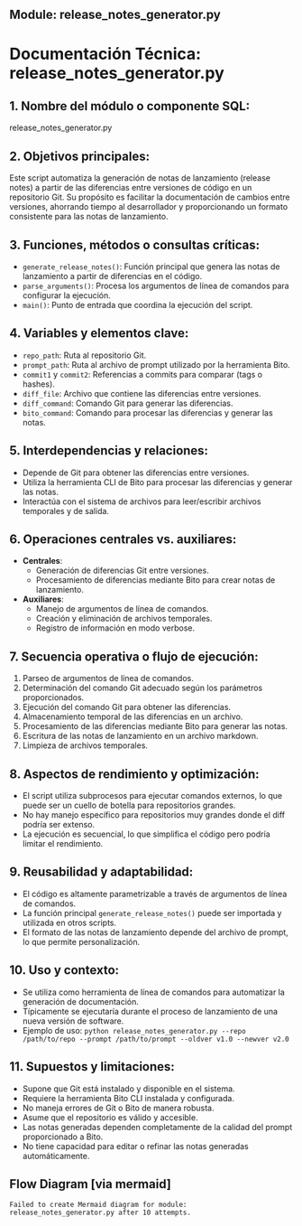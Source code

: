 ## Module: release_notes_generator.py

# Documentación Técnica: release_notes_generator.py

## 1. **Nombre del módulo o componente SQL:**
release_notes_generator.py

## 2. **Objetivos principales:**
Este script automatiza la generación de notas de lanzamiento (release notes) a partir de las diferencias entre versiones de código en un repositorio Git. Su propósito es facilitar la documentación de cambios entre versiones, ahorrando tiempo al desarrollador y proporcionando un formato consistente para las notas de lanzamiento.

## 3. **Funciones, métodos o consultas críticas:**
- `generate_release_notes()`: Función principal que genera las notas de lanzamiento a partir de diferencias en el código.
- `parse_arguments()`: Procesa los argumentos de línea de comandos para configurar la ejecución.
- `main()`: Punto de entrada que coordina la ejecución del script.

## 4. **Variables y elementos clave:**
- `repo_path`: Ruta al repositorio Git.
- `prompt_path`: Ruta al archivo de prompt utilizado por la herramienta Bito.
- `commit1` y `commit2`: Referencias a commits para comparar (tags o hashes).
- `diff_file`: Archivo que contiene las diferencias entre versiones.
- `diff_command`: Comando Git para generar las diferencias.
- `bito_command`: Comando para procesar las diferencias y generar las notas.

## 5. **Interdependencias y relaciones:**
- Depende de Git para obtener las diferencias entre versiones.
- Utiliza la herramienta CLI de Bito para procesar las diferencias y generar las notas.
- Interactúa con el sistema de archivos para leer/escribir archivos temporales y de salida.

## 6. **Operaciones centrales vs. auxiliares:**
- **Centrales**: 
  - Generación de diferencias Git entre versiones.
  - Procesamiento de diferencias mediante Bito para crear notas de lanzamiento.
- **Auxiliares**:
  - Manejo de argumentos de línea de comandos.
  - Creación y eliminación de archivos temporales.
  - Registro de información en modo verbose.

## 7. **Secuencia operativa o flujo de ejecución:**
1. Parseo de argumentos de línea de comandos.
2. Determinación del comando Git adecuado según los parámetros proporcionados.
3. Ejecución del comando Git para obtener las diferencias.
4. Almacenamiento temporal de las diferencias en un archivo.
5. Procesamiento de las diferencias mediante Bito para generar las notas.
6. Escritura de las notas de lanzamiento en un archivo markdown.
7. Limpieza de archivos temporales.

## 8. **Aspectos de rendimiento y optimización:**
- El script utiliza subprocesos para ejecutar comandos externos, lo que puede ser un cuello de botella para repositorios grandes.
- No hay manejo específico para repositorios muy grandes donde el diff podría ser extenso.
- La ejecución es secuencial, lo que simplifica el código pero podría limitar el rendimiento.

## 9. **Reusabilidad y adaptabilidad:**
- El código es altamente parametrizable a través de argumentos de línea de comandos.
- La función principal `generate_release_notes()` puede ser importada y utilizada en otros scripts.
- El formato de las notas de lanzamiento depende del archivo de prompt, lo que permite personalización.

## 10. **Uso y contexto:**
- Se utiliza como herramienta de línea de comandos para automatizar la generación de documentación.
- Típicamente se ejecutaría durante el proceso de lanzamiento de una nueva versión de software.
- Ejemplo de uso: `python release_notes_generator.py --repo /path/to/repo --prompt /path/to/prompt --oldver v1.0 --newver v2.0`

## 11. **Supuestos y limitaciones:**
- Supone que Git está instalado y disponible en el sistema.
- Requiere la herramienta Bito CLI instalada y configurada.
- No maneja errores de Git o Bito de manera robusta.
- Asume que el repositorio es válido y accesible.
- Las notas generadas dependen completamente de la calidad del prompt proporcionado a Bito.
- No tiene capacidad para editar o refinar las notas generadas automáticamente.
## Flow Diagram [via mermaid]
```mermaid
Failed to create Mermaid diagram for module: release_notes_generator.py after 10 attempts.
```
